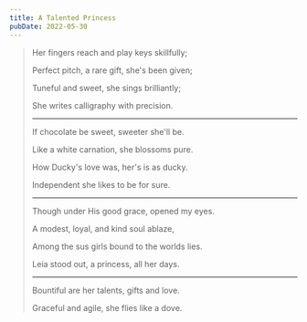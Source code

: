 ```yaml
---
title: A Talented Princess
pubDate: 2022-05-30
---
```


> Her fingers reach and play keys skillfully;
>
> Perfect pitch, a rare gift, she's been given;
>
> Tuneful and sweet, she sings brilliantly;
>
> She writes calligraphy with precision.
>
> ---
>
> If chocolate be sweet, sweeter she'll be.
>
> Like a white carnation, she blossoms pure.
>
> How Ducky's love was, her's is as ducky.
>
> Independent she likes to be for sure.
>
> ---
>
> Though under His good grace, opened my eyes.
>
> A modest, loyal, and kind soul ablaze,
>
> Among the sus girls bound to the worlds lies.
>
> Leia stood out, a princess, all her days.
>
> ---
>
> Bountiful are her talents, gifts and love.
>
> Graceful and agile, she flies like a dove.
